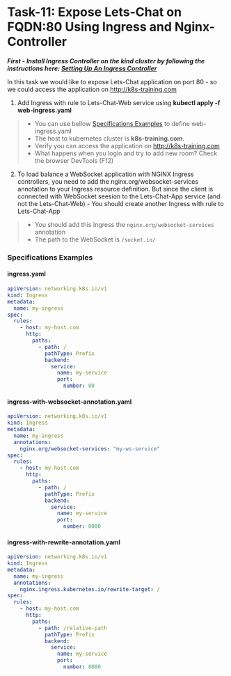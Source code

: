 # Task-11: Expose Lets-Chat on FQDN:80 Using Ingress and Nginx-Controller

***First - Install Ingress Controller on the kind cluster by following the instructions here: [Setting Up An Ingress Controller](https://kind.sigs.k8s.io/docs/user/ingress/#ingress-nginx)***

In this task we would like to expose Lets-Chat application on port 80 - so we could access the application on http://k8s-training.com

1. Add Ingress with rule to Lets-Chat-Web service using **kubectl apply -f web-ingress.yaml**
  > * You can use bellow [Specifications Examples](#specifications-examples) to define web-ingress.yaml
  > * The host to kubernetes cluster is **k8s-training.com**. 
  > * Verify you can access the application on http://k8s-training.com
  > * What happens when you login and try to add new room? Check the browser DevTools (F12)
2. To load balance a WebSocket application with NGINX Ingress controllers, you need to add the nginx.org/websocket-services annotation to your Ingress resource definition. But since the client is connected with WebSocket seesion to the Lets-Chat-App service (and not the Lets-Chat-Web) - You should create another Ingress with rule to Lets-Chat-App
  > * You should add this Ingress the `nginx.org/websocket-services` annotation
  > * The path to the WebSocket is `/socket.io/`

  
### Specifications Examples
#### ingress.yaml
```yaml
apiVersion: networking.k8s.io/v1
kind: Ingress
metadata:
  name: my-ingress
spec:
  rules:
    - host: my-host.com
      http:
        paths:
          - path: /
            pathType: Prefix
            backend:
              service:
                name: my-service
                port:
                  number: 80
```

#### ingress-with-websocket-annotation.yaml
```yaml
apiVersion: networking.k8s.io/v1
kind: Ingress
metadata:
  name: my-ingress
  annotations:
    nginx.org/websocket-services: "my-ws-service"
spec:
  rules:
    - host: my-host.com
      http:
        paths:
          - path: /
            pathType: Prefix
            backend:
              service:
                name: my-service
                port:
                  number: 8080
```

#### ingress-with-rewrite-annotation.yaml
```yaml
apiVersion: networking.k8s.io/v1
kind: Ingress
metadata:
  name: my-ingress
  annotations:
    nginx.ingress.kubernetes.io/rewrite-target: /
spec:
  rules:
    - host: my-host.com
      http:
        paths:
          - path: /relative-path
            pathType: Prefix
            backend:
              service:
                name: my-service
                port:
                  number: 8080
```

